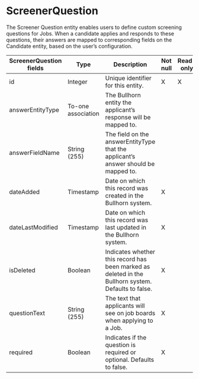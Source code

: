  # ScreenerQuestion

The Screener Question entity enables users to define custom screening questions for Jobs. When a candidate applies and responds to these questions, their answers are mapped to corresponding fields on the Candidate entity, based on the user’s configuration.

<table>
    <colgroup>
        <col width="20%" />
        <col width="20%" />
        <col width="20%" />
        <col width="20%" />
        <col width="20%" />
    </colgroup>
    <thead>
        <tr class="header">
            <th>ScreenerQuestion fields</th>
            <th>Type</th>
            <th>Description</th>
            <th>Not null</th>
            <th>Read-only</th>
        </tr>
    </thead>
    <tbody>
        <tr class="even">
            <td>id</td>
            <td>Integer</td>
            <td>Unique identifier for this entity.</td>
            <td>X</td>
            <td>X</td>
        </tr>
        <tr class="odd">
            <td>answerEntityType</td>
            <td>To-one association</td>
            <td>The Bullhorn entity the applicant’s response will be mapped to.</td>
            <td></td>
            <td></td>
        </tr>
        <tr class="even">
            <td>answerFieldName</td>
            <td>String (255)</td>
            <td>The field on the answerEntityType that the applicant’s answer should be mapped to.</td>
            <td></td>
            <td></td>
        </tr>
        <tr class="odd">
            <td>dateAdded</td>
            <td>Timestamp</td>
            <td>Date on which this record was created in the Bullhorn system.</td>
            <td>X</td>
            <td></td>
        </tr>
        <tr class="even">
            <td>dateLastModified</td>
            <td>Timestamp</td>
            <td>Date on which this record was last updated in the Bullhorn system.</td>
            <td>X</td>
            <td></td>
        </tr>
        <tr class="odd">
            <td>isDeleted</td>
            <td>Boolean</td>
            <td>Indicates whether this record has been marked as deleted in the Bullhorn system. Defaults to false.</td>
            <td>X</td>
            <td></td>
        </tr>
        <tr class="even">
            <td>questionText</td>
            <td>String (255)</td>
            <td>The text that applicants will see on job boards when applying to a Job.</td>
            <td>X</td>
            <td></td>
        </tr>
        <tr class="odd">
            <td>required</td>
            <td>Boolean</td>
            <td>Indicates if the question is required or optional. Defaults to false.</td>
            <td>X</td>
            <td></td>
        </tr>
    </tbody>
</table>